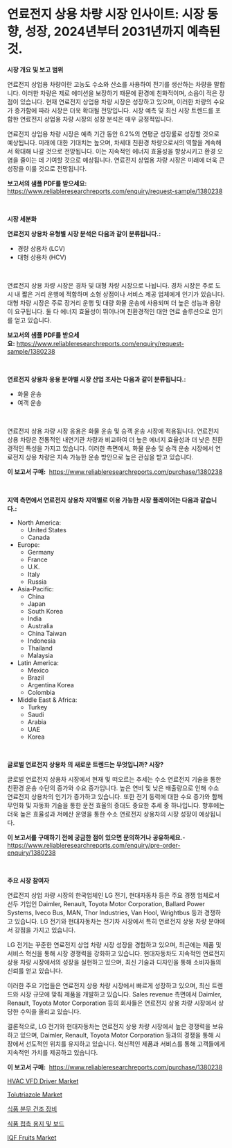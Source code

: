<p><h1>연료전지 상용 차량 시장 인사이트: 시장 동향, 성장, 2024년부터 2031년까지 예측된 것.</h1></p><p><strong>시장 개요 및 보고 범위</strong></p>
<p><p>연료전지 상업용 차량이란 고농도 수소와 산소를 사용하여 전기를 생산하는 차량을 말합니다. 이러한 차량은 제로 에미션을 보장하기 때문에 환경에 친화적이며, 소음이 적은 장점이 있습니다. 현재 연료전지 상업용 차량 시장은 성장하고 있으며, 이러한 차량의 수요가 증가함에 따라 시장은 더욱 확대될 전망입니다. 시장 예측 및 최신 시장 트렌드를 포함한 연료전지 상업용 차량 시장의 성장 분석은 매우 긍정적입니다.</p><p>연료전지 상업용 차량 시장은 예측 기간 동안 6.2%의 연평균 성장률로 성장할 것으로 예상됩니다. 미래에 대한 기대치는 높으며, 차세대 친환경 차량으로서의 역할을 계속해서 확대해 나갈 것으로 전망됩니다. 이는 지속적인 에너지 효율성을 향상시키고 환경 오염을 줄이는 데 기여할 것으로 예상됩니다. 연료전지 상업용 차량 시장은 미래에 더욱 큰 성장을 이룰 것으로 전망됩니다.</p></p>
<p><strong>보고서의 샘플 PDF를 받으세요:</strong> <a href="https://www.reliableresearchreports.com/enquiry/request-sample/1380238">https://www.reliableresearchreports.com/enquiry/request-sample/1380238</a></p>
<p>&nbsp;</p>
<p><strong>시장 세분화</strong></p>
<p><strong>연료전지 상용차 유형별 시장 분석은 다음과 같이 분류됩니다.:</strong></p>
<p><ul><li>경량 상용차 (LCV)</li><li>대형 상용차 (HCV)</li></ul></p>
<p>&nbsp;</p>
<p><p>연료전지 상용 차량 시장은 경차 및 대형 차량 시장으로 나뉩니다. 경차 시장은 주로 도시 내 짧은 거리 운행에 적합하며 소형 상점이나 서비스 제공 업체에게 인기가 있습니다. 대형 차량 시장은 주로 장거리 운행 및 대량 화물 운송에 사용되며 더 높은 성능과 용량이 요구됩니다. 둘 다 에너지 효율성이 뛰어나며 친환경적인 대안 연료 솔루션으로 인기를 얻고 있습니다.</p></p>
<p><strong>보고서의 샘플 PDF를 받으세요:</strong>&nbsp;<a href="https://www.reliableresearchreports.com/enquiry/request-sample/1380238">https://www.reliableresearchreports.com/enquiry/request-sample/1380238</a></p>
<p>&nbsp;</p>
<p><strong> 연료전지 상용차 응용 분야별 시장 산업 조사는 다음과 같이 분류됩니다.:</strong></p>
<p><ul><li>화물 운송</li><li>여객 운송</li></ul></p>
<p>&nbsp;</p>
<p><p>연료전지 상용 차량 시장 응용은 화물 운송 및 승객 운송 시장에 적용됩니다. 연료전지 상용 차량은 전통적인 내연기관 차량과 비교하여 더 높은 에너지 효율성과 더 낮은 친환경적인 특성을 가지고 있습니다. 이러한 측면에서, 화물 운송 및 승객 운송 시장에서 연료전지 상용 차량은 지속 가능한 운송 방안으로 높은 관심을 받고 있습니다.</p></p>
<p><strong>이 보고서 구매:</strong>&nbsp; <a href="https://www.reliableresearchreports.com/purchase/1380238">https://www.reliableresearchreports.com/purchase/1380238</a></p>
<p>&nbsp;</p>
<p><strong>지역 측면에서 연료전지 상용차 지역별로 이용 가능한 시장 플레이어는 다음과 같습니다.:</strong></p>
<p><ul>
    <li>
        North America:
        <ul>
            <li>United States</li>
            <li>Canada</li>
        </ul>
    </li>
    <li>
        Europe:
        <ul>
            <li>Germany</li>
            <li>France</li>
            <li>U.K.</li>
            <li>Italy</li>
            <li>Russia</li>
        </ul>
    </li>
    <li>
        Asia-Pacific:
        <ul>
            <li>China</li>
            <li>Japan</li>
            <li>South Korea</li>
            <li>India</li>
            <li>Australia</li>
            <li>China Taiwan</li>
            <li>Indonesia</li>
            <li>Thailand</li>
            <li>Malaysia</li>
        </ul>
    </li>
    <li>
        Latin America:
        <ul>
            <li>Mexico</li>
            <li>Brazil</li>
            <li>Argentina Korea</li>
            <li>Colombia</li>
        </ul>
    </li>
    <li>
        Middle East & Africa:
        <ul>
            <li>Turkey</li>
            <li>Saudi</li>
            <li>Arabia</li>
            <li>UAE</li>
            <li>Korea</li>
        </ul>
    </li>
    </ul></p>
<p>&nbsp;</p>
<p><strong>글로벌 연료전지 상용차 의 새로운 트렌드는 무엇입니까? 시장?</strong></p>
<p><p>글로벌 연료전지 상용차 시장에서 현재 및 떠오르는 추세는 수소 연료전지 기술을 통한 친환경 운송 수단의 증가와 수요 증가입니다. 높은 연비 및 낮은 배출량으로 인해 수소 연료전지 상용차의 인기가 증가하고 있습니다. 또한 전기 동력에 대한 수요 증가와 함께 무인화 및 자동화 기술을 통한 운전 효율의 증대도 중요한 추세 중 하나입니다. 향후에는 더욱 높은 효율성과 저예산 운영을 통한 수소 연료전지 상용차의 시장 성장이 예상됩니다.</p></p>
<p><strong>이 보고서를 구매하기 전에 궁금한 점이 있으면 문의하거나 공유하세요.</strong>- <a href="https://www.reliableresearchreports.com/enquiry/pre-order-enquiry/1380238">https://www.reliableresearchreports.com/enquiry/pre-order-enquiry/1380238</a></p>
<p>&nbsp;</p>
<p><strong>주요 시장 참여자</strong></p>
<p><p>연료전지 상업 차량 시장의 한국업체인 LG 전기, 현대자동차 등은 주요 경쟁 업체로서 선두 기업인 Daimler, Renault, Toyota Motor Corporation, Ballard Power Systems, Iveco Bus, MAN, Thor Industries, Van Hool, Wrightbus 등과 경쟁하고 있습니다. LG 전기와 현대자동차는 전기차 시장에서 특히 연료전지 상용 차량 분야에서 강점을 가지고 있습니다. </p><p>LG 전기는 꾸준한 연료전지 상업 차량 시장 성장을 경험하고 있으며, 최근에는 제품 및 서비스 혁신을 통해 시장 경쟁력을 강화하고 있습니다. 현대자동차도 지속적인 연료전지 상용 차량 시장에서의 성장을 실현하고 있으며, 최신 기술과 디자인을 통해 소비자들의 신뢰를 얻고 있습니다.</p><p>이러한 주요 기업들은 연료전지 상용 차량 시장에서 빠르게 성장하고 있으며, 최신 트렌드와 시장 규모에 맞춰 제품을 개발하고 있습니다. Sales revenue 측면에서 Daimler, Renault, Toyota Motor Corporation 등의 회사들은 연료전지 상용 차량 시장에서 상당한 수익을 올리고 있습니다.</p><p>결론적으로, LG 전기와 현대자동차는 연료전지 상용 차량 시장에서 높은 경쟁력을 보유하고 있으며, Daimler, Renault, Toyota Motor Corporation 등과의 경쟁을 통해 시장에서 선도적인 위치를 유지하고 있습니다. 혁신적인 제품과 서비스를 통해 고객들에게 지속적인 가치를 제공하고 있습니다.</p></p>
<p><strong>이 보고서 구매:</strong>&nbsp;&nbsp;<a href="https://www.reliableresearchreports.com/purchase/1380238">https://www.reliableresearchreports.com/purchase/1380238</a></p>
<p><p><a href="https://issuu.com/reportprime-2/docs/hvac-vfd-driver-market-size-2030.pptx">HVAC VFD Driver Market</a></p><p><a href="https://github.com/prosalinda88/Market-Research-Report-List-3/blob/main/tolutriazole-market.md">Tolutriazole Market</a></p><p><a href="https://github.com/vsoq0zknh59/Market-Research-Report-List-1/blob/main/8662321192905.md">식품 분무 건조 장비</a></p><p><a href="https://github.com/jntpkh496620/Market-Research-Report-List-1/blob/main/2701333192904.md">식품 접촉 용지 및 보드</a></p><p><a href="https://view.publitas.com/reportprime-1/iqf-fruits-market-size-market-share-and-global-market-analysis-report-2024-2031/">IQF Fruits Market</a></p></p>
